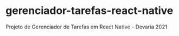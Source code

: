 # gerenciador-tarefas-react-native
 Projeto de Gerenciador de Tarefas em React Native - Devaria 2021
